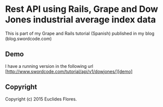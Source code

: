 # Rest API using Rails, Grape and Dow Jones industrial average index data

This is part of my Grape and Rails tutorial (Spanish) published in my blog (blog.swordcode.com)

## Demo
I have a running version in the following url 
[http://www.swordcode.com/tutorial/api/v1/dowjones/][demo]

## Copyright
Copyright (c) 2015 Euclides Flores.


